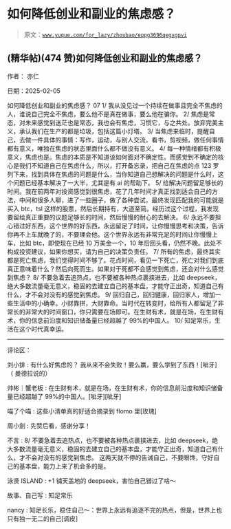 # 如何降低创业和副业的焦虑感？

> 原文：[`www.yuque.com/for_lazy/zhoubao/eppg3696qegxgpvi`](https://www.yuque.com/for_lazy/zhoubao/eppg3696qegxgpvi)

## (精华帖)(474 赞)如何降低创业和副业的焦虑感？

作者： 亦仁

日期：2025-02-05

如何降低创业和副业的焦虑感？ 07 1/ 我从没见过一个持续在做事且完全不焦虑的人，谁说自己完全不焦虑，要么他不是真在做事，要么他在骗你。 2/
焦虑是常态，对未来感觉到迷茫也是常态，我也会有焦虑，习惯它，与之共处。放弃完美主义，承认我们在生产的都是垃圾，包括这篇小灯塔。 3/
当焦虑来临时，提醒自己，去做一件具体的事情：写作，运动，与别人交流，看书，剪视频，做任何事情都有意义，唯独在焦虑的状态里面什么都不做没有意义。 4/
每一种情绪都有积极意义，焦虑也是。焦虑的本质是不知道该如何面对不确定性。而感觉到不确定的核心是我们不知道自己在焦虑什么，所以，打开备忘录，把自己在焦虑的点 123 罗列下来，找到具体在焦虑的问题是什么，当你知道自己想解决的问题是什么时，这个问题已经基本解决了一大半，尤其是有 ai 的帮助下。
5/
给解决问题留足够长的时间。我在前两年对投资感觉到很焦虑，花了几年时间才真正找到适合自己的方法，中间和很多人聊，进了一些圈子，做了各种尝试，最终发现匹配我的可能就是买入 btc，tsl 这样的股票，然后长期持有，大道至简。经历过这个过程，我发现要留给真正重要的议题足够长的时间，然后慢慢的耐心的去解决。
6/
永远不要担心错过好东西，这个世界的好东西，永远留足了时间，让你慢慢思考和决策，告诉你再不上车就晚了的，不要理会他。这个世界永远有非常充足的时间让你慢慢上车，比如 btc，即使现在已经 10 万美金一个，10 年后回头看，仍然不晚。此处不构成投资建议，如果你想买，请为自己的决策负责任。
7/
所有的焦虑，最终其实都是死亡焦虑，我们觉得时间不够了。花点时间，看见一下死亡，死亡对我们到底真正意味着什么？然后向死而生。如果对于死都不会感觉到焦虑，还会对什么感觉到焦虑？
8/
不要急着去追热点，也不要被各种热点裹挟进去，比如 deepseek，绝大多数流量毫无意义，稳固的去建立自己的基本盘，才能守正出奇，知道自己有什么，才不会对没有的感觉到焦虑。
9/
回归自己，回归健康，回归家人，增加一些生活中的小确幸。小财靠拼，大财靠命。当时代在转变时，给所有人都留足了非常长的非常大的时间窗口，你只需要在场即可。在生财有术，就是在场，在生财有术，你的信息前沿度和知识储备量已经超越了
99%的中国人。 10/ 知足常乐，生活在这个时代真幸运。

* * *

评论区：

刘小排 : 有什么好焦虑的？ 我从来不会失败！要么赢，要么学到了东西！[呲牙] （ 曼德拉说的）

帅彬｜蟹老板 : 在生财有术，就是在场，在生财有术，你的信息前沿度和知识储备量已经超越了 99%的中国人。[呲牙][呲牙]

喵了个喵 : 这些小清单真的好适合摘录到 flomo 里[玫瑰]

周小劍 : 先赞后看，感谢分享！

不言 : 8/
不要急着去追热点，也不要被各种热点裹挟进去，比如 deepseek，绝大多数流量毫无意义，稳固的去建立自己的基本盘，才能守正出奇，知道自己有什么，才不会对没有的感觉到焦虑。
这两天就不停的告诫自己，不要眼馋，守好自己的基本盘，能力上来了机会多的是。

泳贤 ISLAND : +1 铺天盖地的 deepseek，害怕自己错过了啥～

故事、自己写 : 知足常乐

nancy : 知足长乐，稳住自己～：世界上永远有追逐不完的热点，但是，世界上也只有独一无二的自己[调皮]